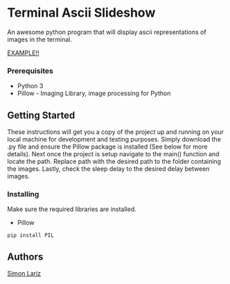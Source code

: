 # Terminal Ascii Slideshow
An awesome python program that will display ascii representations of images in the terminal.

[EXAMPLE!!](exampleGIF.gif)


### Prerequisites

- Python 3
- Pillow - Imaging Library, image processing for Python 

## Getting Started

These instructions will get you a copy of the project up and running on your local machine for development and testing purposes. Simply download the .py file and ensure the Pillow package is installed (See below for more details). Next once the project is setup navigate to the main() function and locate the path. Replace path with the desired path to the folder containing the images. Lastly, check the sleep delay to the desired delay between images.

### Installing

Make sure the required libraries are installed.
- Pillow

```
pip install PIL
```

## Authors

[Simon Lariz](https://github.com/SimonLariz)
